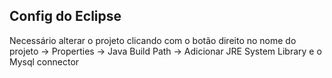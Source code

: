 ## Config do Eclipse

Necessário alterar o projeto clicando com o botão direito no nome do projeto -> Properties -> Java Build Path -> Adicionar JRE System Library e o Mysql connector
